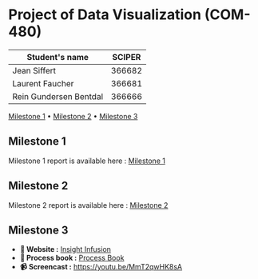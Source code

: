 # Project of Data Visualization (COM-480)

| Student's name | SCIPER |
| -------------- | ------ |
| Jean Siffert | 366682 |
| Laurent Faucher | 366681 |
| Rein Gundersen Bentdal | 366666 |

[Milestone 1](#milestone-1) • [Milestone 2](#milestone-2) • [Milestone 3](#milestone-3)

## Milestone 1

Milestone 1 report is available here : [Milestone 1](milestone1.pdf)

## Milestone 2

Milestone 2 report is available here : [Milestone 2](milestone2.pdf)

## Milestone 3

- **🎨 Website :** [Insight Infusion](https://insightinfusion.netlify.app)
- **📑 Process book :** [Process Book](milestone3.pdf)
- **📹 Screencast :** https://youtu.be/MmT2qwHK8sA


